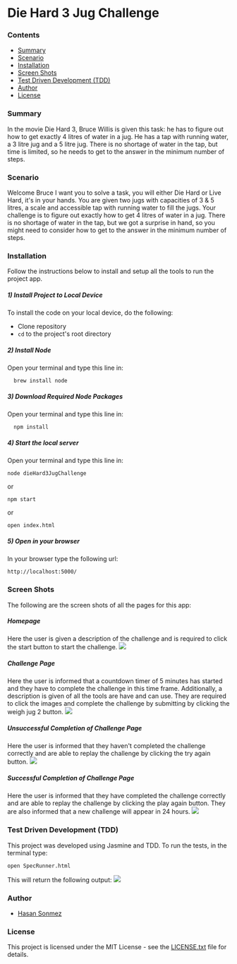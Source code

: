 # Die Hard 3 Jug Challenge

### Contents
- [Summary](#summary)
- [Scenario](#scenario)
- [Installation](#installation)
- [Screen Shots](#screen-shots)
- [Test Driven Development (TDD)](#tdd)
- [Author](#author)
- [License](#license)

### <a name="summary">Summary</a>
In the movie Die Hard 3, Bruce Willis is given this task: he has to figure out how to get exactly 4 litres of water in a jug. He has a tap with running water, a 3 litre jug and a 5 litre jug. There is no shortage of water in the tap, but time is limited, so he needs to get to the answer in the minimum number of steps.


### <a name="scenario">Scenario</a>
Welcome Bruce I want you to solve a task, you will either Die Hard or Live Hard, it's in your hands. You are given two jugs with capacities of 3 & 5 litres, a scale and accessible tap with running water to fill the jugs. Your challenge is to figure out exactly how to get 4 litres of water in a jug.
There is no shortage of water in the tap, but we got a surprise in hand, so you might need to consider how to get to the answer in the minimum number of steps.

### <a name="installation">Installation</a>
Follow the instructions below to install and setup all the tools to run the project app.

##### 1) Install Project to Local Device
To install the code on your local device, do the following:

* Clone repository
* `cd` to the project's root directory

##### 2) Install Node

Open your terminal and type this line in:
```
  brew install node
```

##### 3) Download Required Node Packages

Open your terminal and type this line in:
```
  npm install
```

##### 4) Start the local server
Open your terminal and type this line in:
```
node dieHard3JugChallenge
```
or
```
npm start
```
or
```
open index.html
```
##### 5) Open in your browser
In your browser type the following url:
```
http://localhost:5000/
```
### <a name="screen-shots">Screen Shots</a>
The following are the screen shots of all the pages for this app:

##### Homepage
Here the user is given a description of the challenge and is required to click the start button to start the challenge.
![](./images/homepage.png?raw=true)

##### Challenge Page
Here the user is informed that a countdown timer of 5 minutes has started and they have to complete the challenge in this time frame.
Additionally, a description is given of all the tools are have and can use. They are required to click the images and complete the challenge by submitting by clicking the weigh jug 2 button.
![](./images/challenge-page.png?raw=true)

##### Unsuccessful Completion of Challenge Page
Here the user is informed that they haven't completed the challenge correctly and are able to replay the challenge by clicking the try again button.
![](./images/boom-page.png?raw=true)

##### Successful Completion of Challenge Page
Here the user is informed that they have completed the challenge correctly and are able to replay the challenge by clicking the play again button. They are also informed that a new challenge will appear in 24 hours.
![](./images/congratulations-page.png?raw=true)

### <a name="tdd">Test Driven Development (TDD)</a>
This project was developed using Jasmine and TDD. To run the tests, in the terminal type:
```
open SpecRunner.html
```
This will return the following output:
![](./images/jasmine-test.png?raw=true)

### <a name="author">Author</a>
- [Hasan Sonmez](https://github.com/UltimateCoder00)

### <a name="license">License</a>

This project is licensed under the MIT License - see the [LICENSE.txt](LICENSE.txt) file for details.
